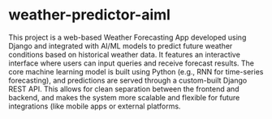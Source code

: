 # weather-predictor-aiml
This project is a web-based Weather Forecasting App developed using Django and integrated with AI/ML models to predict future weather conditions based on historical weather data. It features an interactive interface where users can input queries and receive forecast results.
The core machine learning model is built using Python (e.g., RNN for time-series forecasting), and predictions are served through a custom-built Django REST API. This allows for clean separation between the frontend and backend, and makes the system more scalable and flexible for future integrations (like mobile apps or external platforms.


